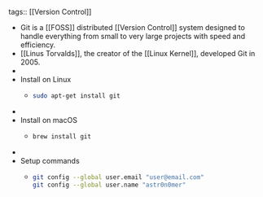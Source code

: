 tags:: [[Version Control]]

- Git is a [[FOSS]] distributed [[Version Control]] system designed to handle everything from small to very large projects with speed and efficiency.
- [[Linus Torvalds]], the creator of the [[Linux Kernel]], developed Git in 2005.
-
- Install on Linux
	- ```bash
	  sudo apt-get install git
	  ```
-
- Install on macOS
	- ```bash
	  brew install git
	  ```
-
- Setup commands
	- ```bash
	  git config --global user.email "user@email.com"
	  git config --global user.name "astr0n0mer"
	  ```
